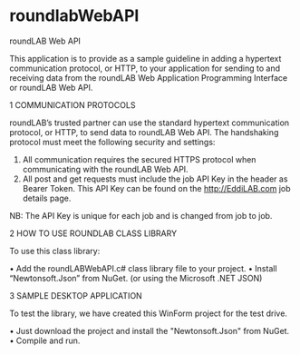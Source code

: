 # roundlabWebAPI
roundLAB Web API


This application is to provide as a sample guideline in adding a hypertext communication protocol, or HTTP, to your application for sending to and receiving data from the roundLAB Web Application Programming Interface or roundLAB Web API.

1 COMMUNICATION PROTOCOLS

roundLAB’s trusted partner can use the standard hypertext communication protocol, or HTTP, to send data to roundLAB Web API.  The handshaking protocol must meet the following security and settings:

1.	All communication requires the secured HTTPS protocol when communicating with the roundLAB Web API.
2.	All post and get requests must include the job API Key in the header as Bearer Token.  This API Key can be found on the http://EddiLAB.com job details page. 
 
NB:  The API Key is unique for each job and is changed from job to job.

2 HOW TO USE ROUNDLAB CLASS LIBRARY

To use this class library:

•	Add the roundLABWebAPI.c# class library file to your project.
•	Install “Newtonsoft.Json” from NuGet.  (or using the Microsoft .NET JSON)

3 SAMPLE DESKTOP APPLICATION

To test the library, we have created this WinForm project for the test drive.  

•	Just download the project and install the "Newtonsoft.Json" from NuGet.
•	Compile and run.
